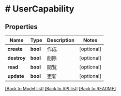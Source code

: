 # # UserCapability

## Properties

Name | Type | Description | Notes
------------ | ------------- | ------------- | -------------
**create** | **bool** | 作成 | [optional]
**destroy** | **bool** | 削除 | [optional]
**read** | **bool** | 閲覧 | [optional]
**update** | **bool** | 更新 | [optional]

[[Back to Model list]](../../README.md#models) [[Back to API list]](../../README.md#endpoints) [[Back to README]](../../README.md)
